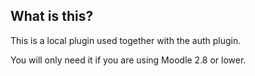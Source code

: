 What is this?
-------------

This is a local plugin used together with the auth plugin.

You will only need it if you are using Moodle 2.8 or lower.
